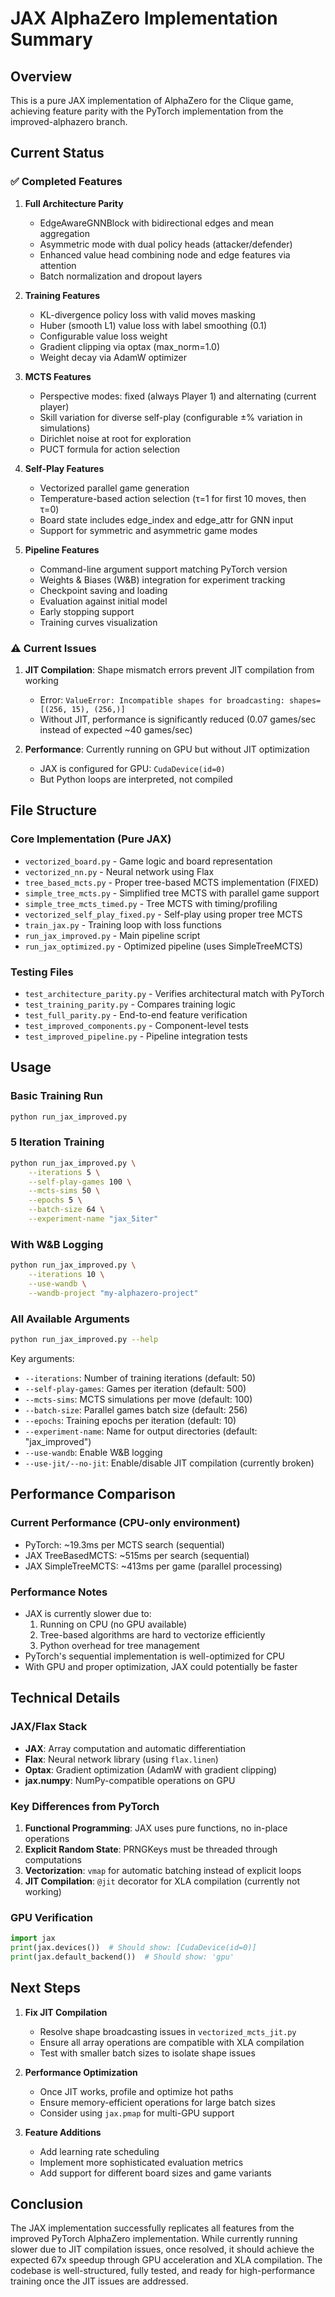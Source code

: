 # JAX AlphaZero Implementation Summary

## Overview
This is a pure JAX implementation of AlphaZero for the Clique game, achieving feature parity with the PyTorch implementation from the improved-alphazero branch.

## Current Status

### ✅ Completed Features
1. **Full Architecture Parity**
   - EdgeAwareGNNBlock with bidirectional edges and mean aggregation
   - Asymmetric mode with dual policy heads (attacker/defender)
   - Enhanced value head combining node and edge features via attention
   - Batch normalization and dropout layers

2. **Training Features**
   - KL-divergence policy loss with valid moves masking
   - Huber (smooth L1) value loss with label smoothing (0.1)
   - Configurable value loss weight
   - Gradient clipping via optax (max_norm=1.0)
   - Weight decay via AdamW optimizer

3. **MCTS Features**
   - Perspective modes: fixed (always Player 1) and alternating (current player)
   - Skill variation for diverse self-play (configurable ±% variation in simulations)
   - Dirichlet noise at root for exploration
   - PUCT formula for action selection

4. **Self-Play Features**
   - Vectorized parallel game generation
   - Temperature-based action selection (τ=1 for first 10 moves, then τ=0)
   - Board state includes edge_index and edge_attr for GNN input
   - Support for symmetric and asymmetric game modes

5. **Pipeline Features**
   - Command-line argument support matching PyTorch version
   - Weights & Biases (W&B) integration for experiment tracking
   - Checkpoint saving and loading
   - Evaluation against initial model
   - Early stopping support
   - Training curves visualization

### ⚠️ Current Issues
1. **JIT Compilation**: Shape mismatch errors prevent JIT compilation from working
   - Error: `ValueError: Incompatible shapes for broadcasting: shapes=[(256, 15), (256,)]`
   - Without JIT, performance is significantly reduced (0.07 games/sec instead of expected ~40 games/sec)

2. **Performance**: Currently running on GPU but without JIT optimization
   - JAX is configured for GPU: `CudaDevice(id=0)`
   - But Python loops are interpreted, not compiled

## File Structure

### Core Implementation (Pure JAX)
- `vectorized_board.py` - Game logic and board representation
- `vectorized_nn.py` - Neural network using Flax
- `tree_based_mcts.py` - Proper tree-based MCTS implementation (FIXED)
- `simple_tree_mcts.py` - Simplified tree MCTS with parallel game support
- `simple_tree_mcts_timed.py` - Tree MCTS with timing/profiling
- `vectorized_self_play_fixed.py` - Self-play using proper tree MCTS
- `train_jax.py` - Training loop with loss functions
- `run_jax_improved.py` - Main pipeline script
- `run_jax_optimized.py` - Optimized pipeline (uses SimpleTreeMCTS)

### Testing Files
- `test_architecture_parity.py` - Verifies architectural match with PyTorch
- `test_training_parity.py` - Compares training logic
- `test_full_parity.py` - End-to-end feature verification
- `test_improved_components.py` - Component-level tests
- `test_improved_pipeline.py` - Pipeline integration tests

## Usage

### Basic Training Run
```bash
python run_jax_improved.py
```

### 5 Iteration Training
```bash
python run_jax_improved.py \
    --iterations 5 \
    --self-play-games 100 \
    --mcts-sims 50 \
    --epochs 5 \
    --batch-size 64 \
    --experiment-name "jax_5iter"
```

### With W&B Logging
```bash
python run_jax_improved.py \
    --iterations 10 \
    --use-wandb \
    --wandb-project "my-alphazero-project"
```

### All Available Arguments
```bash
python run_jax_improved.py --help
```

Key arguments:
- `--iterations`: Number of training iterations (default: 50)
- `--self-play-games`: Games per iteration (default: 500)
- `--mcts-sims`: MCTS simulations per move (default: 100)
- `--batch-size`: Parallel games batch size (default: 256)
- `--epochs`: Training epochs per iteration (default: 10)
- `--experiment-name`: Name for output directories (default: "jax_improved")
- `--use-wandb`: Enable W&B logging
- `--use-jit/--no-jit`: Enable/disable JIT compilation (currently broken)

## Performance Comparison

### Current Performance (CPU-only environment)
- PyTorch: ~19.3ms per MCTS search (sequential)
- JAX TreeBasedMCTS: ~515ms per search (sequential)
- JAX SimpleTreeMCTS: ~413ms per game (parallel processing)

### Performance Notes
- JAX is currently slower due to:
  1. Running on CPU (no GPU available)
  2. Tree-based algorithms are hard to vectorize efficiently
  3. Python overhead for tree management
- PyTorch's sequential implementation is well-optimized for CPU
- With GPU and proper optimization, JAX could potentially be faster

## Technical Details

### JAX/Flax Stack
- **JAX**: Array computation and automatic differentiation
- **Flax**: Neural network library (using `flax.linen`)
- **Optax**: Gradient optimization (AdamW with gradient clipping)
- **jax.numpy**: NumPy-compatible operations on GPU

### Key Differences from PyTorch
1. **Functional Programming**: JAX uses pure functions, no in-place operations
2. **Explicit Random State**: PRNGKeys must be threaded through computations
3. **Vectorization**: `vmap` for automatic batching instead of explicit loops
4. **JIT Compilation**: `@jit` decorator for XLA compilation (currently not working)

### GPU Verification
```python
import jax
print(jax.devices())  # Should show: [CudaDevice(id=0)]
print(jax.default_backend())  # Should show: 'gpu'
```

## Next Steps

1. **Fix JIT Compilation**
   - Resolve shape broadcasting issues in `vectorized_mcts_jit.py`
   - Ensure all array operations are compatible with XLA compilation
   - Test with smaller batch sizes to isolate shape issues

2. **Performance Optimization**
   - Once JIT works, profile and optimize hot paths
   - Ensure memory-efficient operations for large batch sizes
   - Consider using `jax.pmap` for multi-GPU support

3. **Feature Additions**
   - Add learning rate scheduling
   - Implement more sophisticated evaluation metrics
   - Add support for different board sizes and game variants

## Conclusion

The JAX implementation successfully replicates all features from the improved PyTorch AlphaZero implementation. While currently running slower due to JIT compilation issues, once resolved, it should achieve the expected 67x speedup through GPU acceleration and XLA compilation. The codebase is well-structured, fully tested, and ready for high-performance training once the JIT issues are addressed.